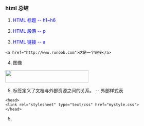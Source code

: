### html 总结
1. HTML 标题 -- h1~h6

2. HTML 段落 -- p

3. HTML 链接 -- a
```
<a href="http://www.runoob.com">这是一个链接</a>
```

4. 图像
<img src="/images/logo.png" width="258" height="39" />

5. <link> 标签定义了文档与外部资源之间的关系。  -- 外部样式表
```
<head>
<link rel="stylesheet" type="text/css" href="mystyle.css">
</head>
```

5. <style> 标签定义了HTML文档的样式文件引用地址. 在<style> 元素中你也可以直接添加样式来渲染 HTML 文档: -- 内部样式表
```
<head>
<style type="text/css">
body {background-color:yellow}
p {color:blue}
</style>
</head>
```

6. 内联样式
```
<p style="color:blue;margin-left:20px;">This is a paragraph.</p>
```

7. <script>标签用于加载脚本文件

8. 表格由 <table> 标签来定义。每个表格均有若干行（由 <tr> 标签定义），每行被分割为若干单元格（由 <td> 标签定义）

9. 无序列表使用 <ul> 标签, 有序列表始于 <ol> 标签

10. HTML 可以通过 <div> 和 <span>将元素组合起来

11.  表单 - 输入元素
```
<input type="text" name="firstname">
<input type="password" name="pwd">
<input type="radio" name="sex" value="male">Male<br>
<input type="checkbox" name="vehicle" value="Bike">I have a bike<br>
<input type="submit" value="Submit">
```

12. 通过使用框架iframe，你可以在同一个浏览器窗口中显示不止一个页面


### HTML5 的改进

新元素
新属性
完全支持 CSS3
Video 和 Audio
2D/3D 制图
本地存储
本地 SQL 数据
Web 应用


### css
1. CSS 属性定义背景效果:
background-color
background-image
background-repeat
background-attachment
background-position

2. CSS 文本格式
3. CSS 字体
4. CSS 链接
5. CSS 列表
6. CSS 表格
7. CSS 盒子模型
  - CSS 边框
  - CSS 轮廓（outline)
  - CSS margin(外边距)
  - padding（填充）

### 盒相关
##### 盒的基本类型 - display
block: 元素宽度占满整个浏览器宽度，一行仅允许一个block 类型元素，具有width, heigth 属性
inline: 宽度只等于所在内容宽度，一行可以并列多个inline 元素
inline-block: block 盒类型的一种，但是在显示时具有inline 盒类型的一种，具有width, heigth 属性
inline-table:
list-item: 列表
none: 不显示，不占用布局空间

##### 盒中容纳不下元素的显示 -- overflow: 指定如何显示盒中容纳不下的内容
hidden: 隐藏超出内容
scroll: 水平滚动条与垂直滚动条
auto: 自动
visible： 与不使用overflow 属性一样(初始值)

overflow-x:
overflow-y:


### 对盒使用阴影(阴影效果)
box-shadow：length(横) length（纵） length（半经） color


### Float（浮动），往往是用于图像，但它在布局时一样非常有用
left：	元素向左浮动。
right：	元素向右浮动。
none：	默认值。元素不浮动，并会显示在其在文本中出现的位置。
inherit:  规定应该从父元素继承 float 属性的值。

### possion定位
absolute：	生成绝对定位的元素，相对于 static 定位以外的第一个父元素进行定位。
元素的位置通过 "left", "top", "right" 以及 "bottom" 属性进行规定。

fixed:	生成固定定位的元素，相对于浏览器窗口进行定位。
元素的位置通过 "left", "top", "right" 以及 "bottom" 属性进行规定。

relative:	生成相对定位的元素，相对于其正常位置进行定位。
因此，"left:20" 会向元素的 LEFT 位置添加 20 像素。

static	默认值。没有定位，元素出现在正常的流中（忽略 top, bottom, left, right 或者 z-index 声明）。

sticky:	粘性定位，该定位基于用户滚动的位置。
它的行为就像 position:relative; 而当页面滚动超出目标区域时，它的表现就像 position:fixed;，它会固定在目标位置。
注意: Internet Explorer, Edge 15 及更早 IE 版本不支持 sticky 定位。 Safari 需要使用 -webkit- prefix (查看以下实例)。

inherit:	规定应该从父元素继承 position 属性的值。
initial:	设置该属性为默认值，详情查看 CSS initial 关键字。

### vue

- [vue](https://www.ctolib.com/docs-vue-js-c-index.html)
